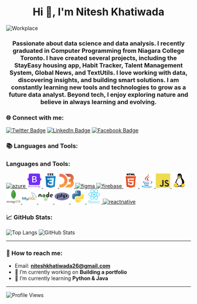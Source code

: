 <h1 align="center">Hi 👋, I'm Nitesh Khatiwada</h1> 

<img src="https://ps3-4k-pro.github.io/home/media/img/coding.gif" alt="Workplace" usemap="#workmap">

<h3 align="center">
    Passionate about data science and data analysis. I recently graduated in Computer Programming from Niagara College Toronto. I have created several projects, including the StayEasy housing app, Habit Tracker, Talent Management System, Global News, and TextUtils. I love working with data, discovering insights, and building smart solutions. I am constantly learning new tools and technologies to grow as a future data analyst. Beyond tech, I enjoy exploring nature and believe in always learning and evolving.
</h3>


### 🌐 Connect with me:
[![Twitter Badge](https://img.shields.io/twitter/follow/iamnitesh123456?logo=twitter&style=for-the-badge)](https://twitter.com/iamnitesh123456)
[![LinkedIn Badge](https://img.shields.io/badge/-Nitesh%20Khatiwada-blue?style=for-the-badge&logo=linkedin&logoColor=white)](https://www.linkedin.com/in/nitesh-khatiwada-486243289/)
[![Facebook Badge](https://img.shields.io/badge/-Nitesh%20Khatiwada-blue?style=for-the-badge&logo=facebook&logoColor=white)](https://www.facebook.com/nitesh.khatiwada.0723)

### 📚 Languages and Tools:

<h3 align="left">Languages and Tools:</h3>
<p align="left">
    <a href="https://azure.microsoft.com/en-in/" target="_blank" rel="noreferrer">
        <img src="https://www.vectorlogo.zone/logos/microsoft_azure/microsoft_azure-icon.svg" alt="azure" width="40" height="40"/> </a> <a href="https://getbootstrap.com" target="_blank" rel="noreferrer">
    <img src="https://raw.githubusercontent.com/devicons/devicon/master/icons/bootstrap/bootstrap-plain-wordmark.svg" alt="bootstrap" width="40" height="40"/> </a> <a href="https://www.w3schools.com/css/" target="_blank" rel="noreferrer"> 
        <img src="https://raw.githubusercontent.com/devicons/devicon/master/icons/css3/css3-original-wordmark.svg" alt="css3" width="40" height="40"/> </a> <a href="https://d3js.org/" target="_blank" rel="noreferrer"> 
            <img src="https://raw.githubusercontent.com/devicons/devicon/master/icons/d3js/d3js-original.svg" alt="d3js" width="40" height="40"/> </a> <a href="https://www.figma.com/" target="_blank" rel="noreferrer"> 
            <img src="https://www.vectorlogo.zone/logos/figma/figma-icon.svg" alt="figma" width="40" height="40"/> </a> <a href="https://firebase.google.com/" target="_blank" rel="noreferrer"> 
                <img src="https://www.vectorlogo.zone/logos/firebase/firebase-icon.svg" alt="firebase" width="40" height="40"/> </a> <a href="https://www.w3.org/html/" target="_blank" rel="noreferrer">
                    <img src="https://raw.githubusercontent.com/devicons/devicon/master/icons/html5/html5-original-wordmark.svg" alt="html5" width="40" height="40"/> </a> <a href="https://www.java.com" target="_blank" rel="noreferrer">
                        <img src="https://raw.githubusercontent.com/devicons/devicon/master/icons/java/java-original.svg" alt="java" width="40" height="40"/> </a> <a href="https://developer.mozilla.org/en-US/docs/Web/JavaScript" target="_blank" rel="noreferrer">
                            <img src="https://raw.githubusercontent.com/devicons/devicon/master/icons/javascript/javascript-original.svg" alt="javascript" width="40" height="40"/> </a> <a href="https://www.linux.org/" target="_blank" rel="noreferrer">
                                <img src="https://raw.githubusercontent.com/devicons/devicon/master/icons/linux/linux-original.svg" alt="linux" width="40" height="40"/> </a> <a href="https://www.mongodb.com/" target="_blank" rel="noreferrer">
                                    <img src="https://raw.githubusercontent.com/devicons/devicon/master/icons/mongodb/mongodb-original-wordmark.svg" alt="mongodb" width="40" height="40"/> </a> 
     <a href="https://www.mysql.com/" target="_blank" rel="noreferrer"> 
            <img src="https://raw.githubusercontent.com/devicons/devicon/master/icons/mysql/mysql-original-wordmark.svg" alt="mysql" width="40" height="40"/> </a> <a href="https://nodejs.org" target="_blank" rel="noreferrer">
                <img src="https://raw.githubusercontent.com/devicons/devicon/master/icons/nodejs/nodejs-original-wordmark.svg" alt="nodejs" width="40" height="40"/> </a> 
    <a href="https://pandas.pydata.org/" target="_blank" rel="noreferrer"> </a> 
    <a href="https://www.php.net" target="_blank" rel="noreferrer">
        <img src="https://raw.githubusercontent.com/devicons/devicon/master/icons/php/php-original.svg" alt="php" width="40" height="40"/> </a> <a href="https://www.python.org" target="_blank" rel="noreferrer"> 
            <img src="https://raw.githubusercontent.com/devicons/devicon/master/icons/python/python-original.svg" alt="python" width="40" height="40"/> </a> <a href="https://reactjs.org/" target="_blank" rel="noreferrer">
                <img src="https://raw.githubusercontent.com/devicons/devicon/master/icons/react/react-original-wordmark.svg" alt="react" width="40" height="40"/> </a> <a href="https://reactnative.dev/" target="_blank" rel="noreferrer">
                    <img src="https://reactnative.dev/img/header_logo.svg" alt="reactnative" width="40" height="40"/> </a>
</p>


### 📈 GitHub Stats:
![Top Langs](https://github-readme-stats.vercel.app/api/top-langs?username=codebynitesh0723&show_icons=true&locale=en&layout=compact)
![GitHub Stats](https://github-readme-stats.vercel.app/api?username=codebynitesh0723&show_icons=true&locale=en)

---

### 📧 How to reach me:
- Email: **niteshkhatiwada26@gmail.com**
- 🔭 I’m currently working on **Building a portfolio**
- 🌱 I’m currently learning **Python & Java**

---

![Profile Views](https://komarev.com/ghpvc/?username=codebynitesh0723&label=Profile%20views&color=0e75b6&style=flat)
